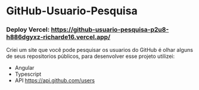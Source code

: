 # GitHub-Usuario-Pesquisa
### Deploy Vercel: https://github-usuario-pesquisa-p2u8-h886dgyxz-richarde16.vercel.app/

Criei um site que você pode pesquisar os usuarios do GitHub é olhar alguns de seus repositorios públicos,
para desenvolver esse projeto utilizei:
 - Angular
 - Typescript
 - API https://api.github.com/users

